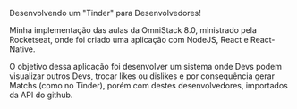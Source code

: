  Desenvolvendo um "Tinder" para Desenvolvedores!

 Minha implementação das aulas da OmniStack 8.0, ministrado pela Rocketseat, onde foi criado uma aplicação com NodeJS, React e React-Native.

 O objetivo dessa aplicação foi desenvolver um sistema onde Devs podem visualizar outros Devs, trocar likes ou dislikes e por consequência gerar Matchs (como no Tinder), porém com destes desenvolvedores, importados da API do github.

